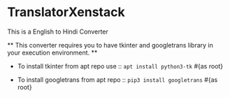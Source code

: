 # TranslatorXenstack
This is a English to Hindi Converter


** This converter requires you to have tkinter and googletrans library in your execution environment. **

* To install tkinter from apt repo use  :: `apt install python3-tk`   #{as root}

* To install googletrans from apt repo  :: `pip3 install googletrans` #{as root}
